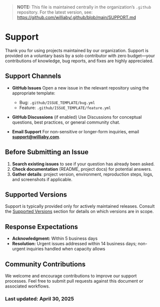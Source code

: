 <!-- SPDX-FileCopyrightText: © 2019–2025 Byron Williams -->
<!-- SPDX-License-Identifier: MIT -->

> **NOTE:** This file is maintained centrally in the organization’s `.github` repository.
> For the latest version, see:
> <https://github.com/williaby/.github/blob/main/SUPPORT.md>

# Support

Thank you for using projects maintained by our organization. Support is
provided on a voluntary basis by a solo contributor with zero budget—your
contributions of knowledge, bug reports, and fixes are highly appreciated.

## Support Channels

- **GitHub Issues**
  Open a new issue in the relevant repository using the appropriate template:
  - Bug: `.github/ISSUE_TEMPLATE/bug.yml`
  - Feature: `.github/ISSUE_TEMPLATE/feature.yml`

- **GitHub Discussions** (if enabled)
  Use Discussions for conceptual questions, best practices, or general
  community chat.

- **Email Support**
  For non-sensitive or longer-form inquiries, email [**support@williaby.com**](mailto:support@williaby.com).

## Before Submitting an Issue

1. **Search existing issues** to see if your question has already been asked.
2. **Check documentation** (README, project docs) for potential answers.
3. **Gather details**: project version, environment, reproduction steps, logs,
                        and screenshots if applicable.

## Supported Versions

Support is typically provided only for actively maintained releases.
Consult the [Supported Versions](SECURITY.md#supported-versions) section for
details on which versions are in scope.

## Response Expectations

- **Acknowledgment:** Within 5 business days
- **Resolution:** Urgent issues addressed within 14 business days; non-urgent
                   inquiries handled when capacity allows

## Community Contributions

We welcome and encourage contributions to improve our support processes.
Feel free to submit pull requests against this document or associated workflows.

### Last updated: April 30, 2025
